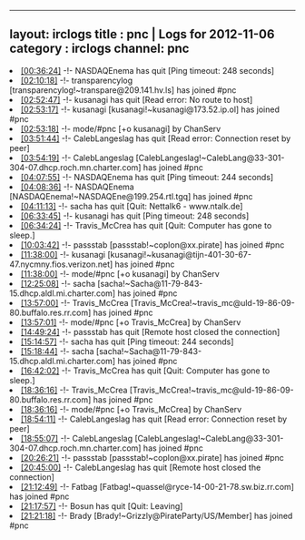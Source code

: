 
---
layout: irclogs
title : pnc | Logs for 2012-11-06
category : irclogs
channel: pnc
---
<li class="logitem"><a href="#00:36:24" name="00:36:24" class="time">[00:36:24]</a> -!- <span class="quit">NASDAQEnema</span> has quit [Ping timeout: 248 seconds] </li>
<li class="logitem"><a href="#02:10:18" name="02:10:18" class="time">[02:10:18]</a> -!- <span class="join">transparencylog</span> [transparencylog!~transpare@209.141.hv.ls] has joined #pnc </li>
<li class="logitem"><a href="#02:52:47" name="02:52:47" class="time">[02:52:47]</a> -!- <span class="quit">kusanagi</span> has quit [Read error: No route to host] </li>
<li class="logitem"><a href="#02:53:17" name="02:53:17" class="time">[02:53:17]</a> -!- <span class="join">kusanagi</span> [kusanagi!~kusanagi@173.52.ip.ol] has joined #pnc </li>
<li class="logitem"><a href="#02:53:18" name="02:53:18" class="time">[02:53:18]</a> -!- mode/<span class="mode">#pnc</span> [+o kusanagi] by ChanServ </li>
<li class="logitem"><a href="#03:51:44" name="03:51:44" class="time">[03:51:44]</a> -!- <span class="quit">CalebLangeslag</span> has quit [Read error: Connection reset by peer] </li>
<li class="logitem"><a href="#03:54:19" name="03:54:19" class="time">[03:54:19]</a> -!- <span class="join">CalebLangeslag</span> [CalebLangeslag!~CalebLang@33-301-304-07.dhcp.roch.mn.charter.com] has joined #pnc </li>
<li class="logitem"><a href="#04:07:55" name="04:07:55" class="time">[04:07:55]</a> -!- <span class="quit">NASDAQEnema</span> has quit [Ping timeout: 244 seconds] </li>
<li class="logitem"><a href="#04:08:36" name="04:08:36" class="time">[04:08:36]</a> -!- <span class="join">NASDAQEnema</span> [NASDAQEnema!~NASDAQEne@199.254.rtl.tgq] has joined #pnc </li>
<li class="logitem"><a href="#04:11:13" name="04:11:13" class="time">[04:11:13]</a> -!- <span class="quit">sacha</span> has quit [Quit: Nettalk6 - www.ntalk.de] </li>
<li class="logitem"><a href="#06:33:45" name="06:33:45" class="time">[06:33:45]</a> -!- <span class="quit">kusanagi</span> has quit [Ping timeout: 248 seconds] </li>
<li class="logitem"><a href="#06:34:24" name="06:34:24" class="time">[06:34:24]</a> -!- <span class="quit">Travis_McCrea</span> has quit [Quit: Computer has gone to sleep.] </li>
<li class="logitem"><a href="#10:03:42" name="10:03:42" class="time">[10:03:42]</a> -!- <span class="join">passstab</span> [passstab!~coplon@xx.pirate] has joined #pnc </li>
<li class="logitem"><a href="#11:38:00" name="11:38:00" class="time">[11:38:00]</a> -!- <span class="join">kusanagi</span> [kusanagi!~kusanagi@tijn-401-30-67-47.nycmny.fios.verizon.net] has joined #pnc </li>
<li class="logitem"><a href="#11:38:00" name="11:38:00" class="time">[11:38:00]</a> -!- mode/<span class="mode">#pnc</span> [+o kusanagi] by ChanServ </li>
<li class="logitem"><a href="#12:25:08" name="12:25:08" class="time">[12:25:08]</a> -!- <span class="join">sacha</span> [sacha!~Sacha@11-79-843-15.dhcp.aldl.mi.charter.com] has joined #pnc </li>
<li class="logitem"><a href="#13:57:00" name="13:57:00" class="time">[13:57:00]</a> -!- <span class="join">Travis_McCrea</span> [Travis_McCrea!~travis_mc@uld-19-86-09-80.buffalo.res.rr.com] has joined #pnc </li>
<li class="logitem"><a href="#13:57:01" name="13:57:01" class="time">[13:57:01]</a> -!- mode/<span class="mode">#pnc</span> [+o Travis_McCrea] by ChanServ </li>
<li class="logitem"><a href="#14:49:24" name="14:49:24" class="time">[14:49:24]</a> -!- <span class="quit">passstab</span> has quit [Remote host closed the connection] </li>
<li class="logitem"><a href="#15:14:57" name="15:14:57" class="time">[15:14:57]</a> -!- <span class="quit">sacha</span> has quit [Ping timeout: 244 seconds] </li>
<li class="logitem"><a href="#15:18:44" name="15:18:44" class="time">[15:18:44]</a> -!- <span class="join">sacha</span> [sacha!~Sacha@11-79-843-15.dhcp.aldl.mi.charter.com] has joined #pnc </li>
<li class="logitem"><a href="#16:42:02" name="16:42:02" class="time">[16:42:02]</a> -!- <span class="quit">Travis_McCrea</span> has quit [Quit: Computer has gone to sleep.] </li>
<li class="logitem"><a href="#18:36:16" name="18:36:16" class="time">[18:36:16]</a> -!- <span class="join">Travis_McCrea</span> [Travis_McCrea!~travis_mc@uld-19-86-09-80.buffalo.res.rr.com] has joined #pnc </li>
<li class="logitem"><a href="#18:36:16" name="18:36:16" class="time">[18:36:16]</a> -!- mode/<span class="mode">#pnc</span> [+o Travis_McCrea] by ChanServ </li>
<li class="logitem"><a href="#18:54:11" name="18:54:11" class="time">[18:54:11]</a> -!- <span class="quit">CalebLangeslag</span> has quit [Read error: Connection reset by peer] </li>
<li class="logitem"><a href="#18:55:07" name="18:55:07" class="time">[18:55:07]</a> -!- <span class="join">CalebLangeslag</span> [CalebLangeslag!~CalebLang@33-301-304-07.dhcp.roch.mn.charter.com] has joined #pnc </li>
<li class="logitem"><a href="#20:26:21" name="20:26:21" class="time">[20:26:21]</a> -!- <span class="join">passstab</span> [passstab!~coplon@xx.pirate] has joined #pnc </li>
<li class="logitem"><a href="#20:45:00" name="20:45:00" class="time">[20:45:00]</a> -!- <span class="quit">CalebLangeslag</span> has quit [Remote host closed the connection] </li>
<li class="logitem"><a href="#21:12:49" name="21:12:49" class="time">[21:12:49]</a> -!- <span class="join">Fatbag</span> [Fatbag!~quassel@ryce-14-00-21-78.sw.biz.rr.com] has joined #pnc </li>
<li class="logitem"><a href="#21:17:57" name="21:17:57" class="time">[21:17:57]</a> -!- <span class="quit">Bosun</span> has quit [Quit: Leaving] </li>
<li class="logitem"><a href="#21:21:18" name="21:21:18" class="time">[21:21:18]</a> -!- <span class="join">Brady</span> [Brady!~Grizzly@PirateParty/US/Member] has joined #pnc </li>


